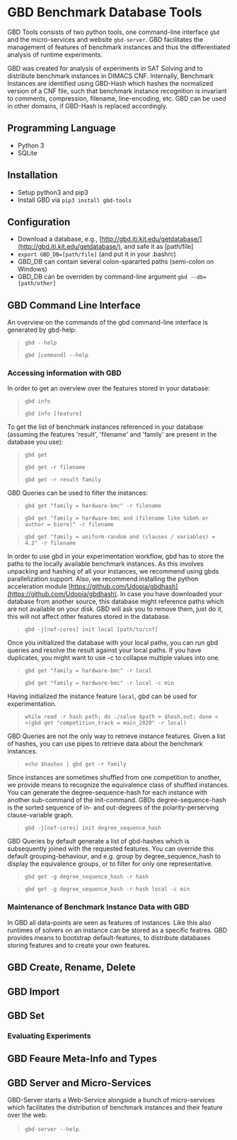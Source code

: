 # GBD Benchmark Database Tools
GBD Tools consists of two python tools, one command-line interface ```gbd``` and the micro-services and website ```gbd-server```. 
GBD facilitates the management of features of benchmark instances and thus the differentiated analysis of runtime experiments. 

GBD was created for analysis of experiments in SAT Solving and to distribute benchmark instances in DIMACS CNF. 
Internally, Benchmark Instances are identified using GBD-Hash which hashes the normalized version of a CNF file, such that benchmark instance recognition is invariant to comments, compression, filename, line-encoding, etc. 
GBD can be used in other domains, if GBD-Hash is replaced accordingly. 

## Programming Language
- Python 3
- SQLite

## Installation
- Setup python3 and pip3
- Install GBD via ```pip3 install gbd-tools```

## Configuration
- Download a database, e.g., [http://gbd.iti.kit.edu/getdatabase/](http://gbd.iti.kit.edu/getdatabase/), and safe it as [path/file]
- ```export GBD_DB=[path/file]``` (and put it in your .bashrc)
- GBD_DB can contain several colon-spararted paths (semi-colon on Windows)
- GBD_DB can be overriden by command-line argument ```gbd --db=[path/other]```

## GBD Command Line Interface
An overview on the commands of the gbd command-line interface is generated by gbd-help:
> ```gbd --help```
> 
> ```gbd [command] --help```


### Accessing information with GBD
In order to get an overview over the features stored in your database:
> ```gbd info```
> 
> ```gbd info [feature]```

To get the list of benchmark instances referenced in your database (assuming the features 'result', 'filename' and 'family' are present in the database you use):
> ```gbd get```
> 
> ```gbd get -r filename```
> 
> ```gbd get -r result family```

GBD Queries can be used to filter the instances:
> ```gbd get "family = hardware-bmc" -r filename```

> ```gbd get "family = hardware-bmc and (filename like %ibm% or author = biere)" -r filename```

> ```gbd get "family = uniform-random and (clauses / variables) = 4.2" -r filename```

In order to use gbd in your experimentation workflow, gbd has to store the paths to the locally available benchmark instances. As this involves unpacking and hashing of all your instances, we recommend using gbds parallelization support. Also, we recommend installing the python acceleration module [https://github.com/Udopia/gbdhash](https://github.com/Udopia/gbdhash). In case you have downloaded your database from another source, this database might reference paths which are not available on your disk. GBD will ask you to remove them, just do it, this will not affect other features stored in the database. 
> ```gbd -j[nof-cores] init local [path/to/cnf]```

Once you initialized the database with your local paths, you can run gbd queries and resolve the result against your local paths. If you have duplicates, you might want to use -c to collapse multiple values into one. 
> ```gbd get "family = hardware-bmc" -r local```

> ```gbd get "family = hardware-bmc" -r local -c min```

Having initialized the instance feature ```local```, gbd can be used for experimentation.
> ```while read -r hash path; do ./solve $path > $hash.out; done < <(gbd get "competition_track = main_2020" -r local)```

GBD Queries are not the only way to retrieve instance features. Given a list of hashes, you can use pipes to retrieve data about the benchmark instances.
> ```echo $hashes | gbd get -r family```

Since instances are sometimes shuffled from one competition to another, we provide means to recognize the equivalence class of shuffled instances. You can generate the degree-sequence-hash for each instance with another sub-command of the init-command. GBDs degree-sequence-hash is the sorted sequence of in- and out-degrees of the polarity-perserving clause-variable graph. 
> ```gbd -j[nof-cores] init degree_sequence_hash```

GBD Queries by default generate a list of gbd-hashes which is subsequently joined with the requested features. You can override this default grouping-behaviour, and e.g. group by degree_sequence_hash to display the equivalence groups, or to filter for only one representative. 
> ```gbd get -g degree_sequence_hash -r hash```

> ```gbd get -g degree_sequence_hash -r hash local -c min```


### Maintenance of Benchmark Instance Data with GBD
In GBD all data-points are seen as features of instances. Like this also runtimes of solvers on an instance can be stored as a specific featres. GBD provides means to bootstrap default-features, to distribute databases storing features and to create your own features. 

## GBD Create, Rename, Delete

## GBD Import

## GBD Set


### Evaluating Experiments

## GBD Feaure Meta-Info and Types


## GBD Server and Micro-Services
GBD-Server starts a Web-Service alongside a bunch of micro-services which facilitates the distribution of benchmark instances and their feature over the web. 

> ```gbd-server --help```.
